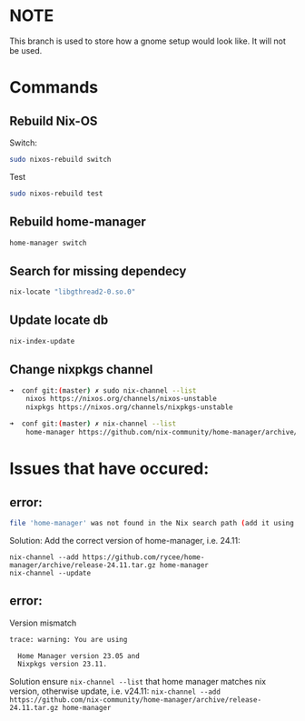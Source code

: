 # NOTE
This branch is used to store how a gnome setup would look like. It will not be used.

# Commands
## Rebuild Nix-OS
Switch:
```sh
sudo nixos-rebuild switch
```
Test
```sh
sudo nixos-rebuild test
```

## Rebuild home-manager
```sh
home-manager switch
```

## Search for missing dependecy
```sh
nix-locate "libgthread2-0.so.0"
```

## Update locate db
```sh
nix-index-update
```

## Change nixpkgs channel
```sh
➜  conf git:(master) ✗ sudo nix-channel --list
    nixos https://nixos.org/channels/nixos-unstable
    nixpkgs https://nixos.org/channels/nixpkgs-unstable

➜  conf git:(master) ✗ nix-channel --list
    home-manager https://github.com/nix-community/home-manager/archive/master.tar.gz
```

# Issues that have occured:
## error:
```sh
file 'home-manager' was not found in the Nix search path (add it using $NIX_PATH or -I)
```
Solution:
Add the correct version of home-manager, i.e. 24.11:
```
nix-channel --add https://github.com/rycee/home-manager/archive/release-24.11.tar.gz home-manager
nix-channel --update
```

## error:
Version mismatch
```sh
trace: warning: You are using

  Home Manager version 23.05 and
  Nixpkgs version 23.11.
```
Solution ensure ``nix-channel --list`` that home manager matches nix version, otherwise update, i.e. v24.11:
``nix-channel --add https://github.com/nix-community/home-manager/archive/release-24.11.tar.gz home-manager``

